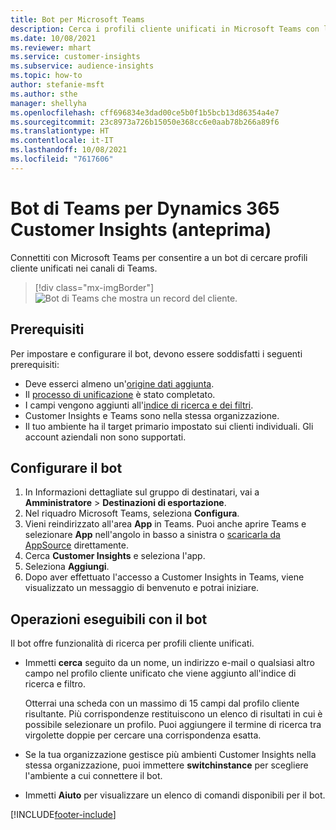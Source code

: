 ```yaml
---
title: Bot per Microsoft Teams
description: Cerca i profili cliente unificati in Microsoft Teams con l'aiuto di un bot.
ms.date: 10/08/2021
ms.reviewer: mhart
ms.service: customer-insights
ms.subservice: audience-insights
ms.topic: how-to
author: stefanie-msft
ms.author: sthe
manager: shellyha
ms.openlocfilehash: cff696834e3dad00ce5b0f1b5bcb13d86354a4e7
ms.sourcegitcommit: 23c8973a726b15050e368cc6e0aab78b266a89f6
ms.translationtype: HT
ms.contentlocale: it-IT
ms.lasthandoff: 10/08/2021
ms.locfileid: "7617606"
---
```

# <a name="teams-bot-for-dynamics-365-customer-insights-preview"></a>Bot di Teams per Dynamics 365 Customer Insights (anteprima)

Connettiti con Microsoft Teams per consentire a un bot di cercare profili cliente unificati nei canali di Teams.

> [!div class="mx-imgBorder"]
> ![Bot di Teams che mostra un record del cliente.](media/teams-bot.png "Bot di Teams che mostra un record del cliente")

## <a name="prerequisites"></a>Prerequisiti

Per impostare e configurare il bot, devono essere soddisfatti i seguenti prerequisiti:

- Deve esserci almeno un'[origine dati aggiunta](data-sources.md).
- Il [processo di unificazione](data-unification.md) è stato completato.
- I campi vengono aggiunti all'[indice di ricerca e dei filtri](search-filter-index.md).
- Customer Insights e Teams sono nella stessa organizzazione.
- Il tuo ambiente ha il target primario impostato sui clienti individuali. Gli account aziendali non sono supportati.

## <a name="configure-the-bot"></a>Configurare il bot

1. In Informazioni dettagliate sul gruppo di destinatari, vai a **Amministratore** > **Destinazioni di esportazione**.
1. Nel riquadro Microsoft Teams, seleziona **Configura**.
1. Vieni reindirizzato all'area **App** in Teams. Puoi anche aprire Teams e selezionare **App** nell'angolo in basso a sinistra o [scaricarla da AppSource](https://go.microsoft.com/fwlink/?linkid=2124104) direttamente.
1. Cerca **Customer Insights** e seleziona l'app.
1. Seleziona **Aggiungi**.
1. Dopo aver effettuato l'accesso a Customer Insights in Teams, viene visualizzato un messaggio di benvenuto e potrai iniziare.

## <a name="things-you-can-do-with-the-bot"></a>Operazioni eseguibili con il bot

Il bot offre funzionalità di ricerca per profili cliente unificati.

- Immetti **cerca** seguito da un nome, un indirizzo e-mail o qualsiasi altro campo nel profilo cliente unificato che viene aggiunto all'indice di ricerca e filtro.

  Otterrai una scheda con un massimo di 15 campi dal profilo cliente risultante. Più corrispondenze restituiscono un elenco di risultati in cui è possibile selezionare un profilo. Puoi aggiungere il termine di ricerca tra virgolette doppie per cercare una corrispondenza esatta.

- Se la tua organizzazione gestisce più ambienti Customer Insights nella stessa organizzazione, puoi immettere **switchinstance** per scegliere l'ambiente a cui connettere il bot.

- Immetti **Aiuto** per visualizzare un elenco di comandi disponibili per il bot.  


[!INCLUDE[footer-include](../includes/footer-banner.md)]